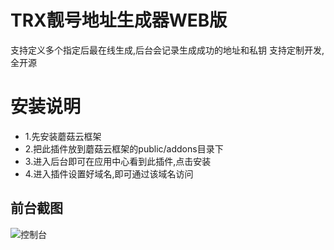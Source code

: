 # TRX靓号地址生成器WEB版

支持定义多个指定后最在线生成,后台会记录生成成功的地址和私钥
支持定制开发,全开源

# 安装说明
* 1.先安装蘑菇云框架
* 2.把此插件放到蘑菇云框架的public/addons目录下
* 3.进入后台即可在应用中心看到此插件,点击安装
* 4.进入插件设置好域名,即可通过该域名访问

## 前台截图
![控制台](https://images.gitee.com/uploads/images/2020/0929/202947_8db2d281_10933.gif "控制台")